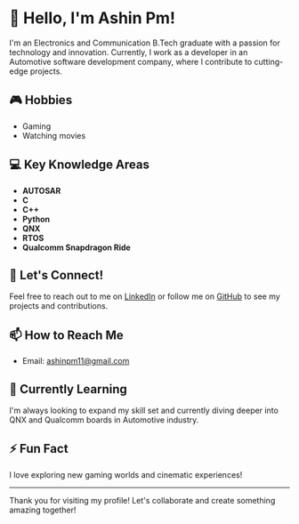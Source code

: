 # 👋 Hello, I'm Ashin Pm!

I'm an Electronics and Communication B.Tech graduate with a passion for technology and innovation. Currently, I work as a developer in an Automotive software development company, where I contribute to cutting-edge projects.

## 🎮 Hobbies
- Gaming
- Watching movies

## 💻 Key Knowledge Areas
- **AUTOSAR**
- **C**
- **C++**
- **Python**
- **QNX**
- **RTOS**
- **Qualcomm Snapdragon Ride**

## 🚀 Let's Connect!
Feel free to reach out to me on [LinkedIn](https://www.linkedin.com/in/ashinpm) or follow me on [GitHub](https://github.com/Ashinpm) to see my projects and contributions.

## 📫 How to Reach Me
- Email: [ashinpm11@gmail.com](mailto:ashinpm11@gmail.com)

## 🌱 Currently Learning
I'm always looking to expand my skill set and currently diving deeper into QNX and Qualcomm boards in Automotive industry.

## ⚡ Fun Fact
I love exploring new gaming worlds and cinematic experiences!

---

Thank you for visiting my profile! Let's collaborate and create something amazing together!
